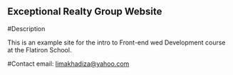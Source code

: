 Exceptional Realty Group Website
---

#Description

This is an example site for the intro to Front-end wed Development
course at the Flatiron School.

#Contact
email: limakhadiza@yahoo.com
